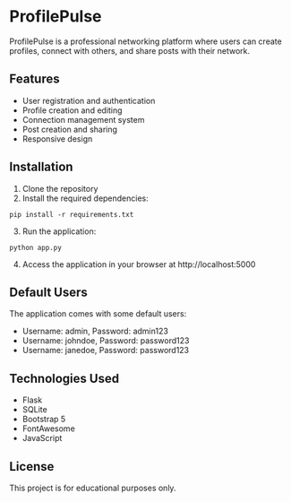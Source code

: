 # ProfilePulse

ProfilePulse is a professional networking platform where users can create profiles, connect with others, and share posts with their network.

## Features

- User registration and authentication
- Profile creation and editing
- Connection management system
- Post creation and sharing
- Responsive design

## Installation

1. Clone the repository
2. Install the required dependencies:

```
pip install -r requirements.txt
```

3. Run the application:

```
python app.py
```

4. Access the application in your browser at http://localhost:5000

## Default Users

The application comes with some default users:

- Username: admin, Password: admin123
- Username: johndoe, Password: password123
- Username: janedoe, Password: password123

## Technologies Used

- Flask
- SQLite
- Bootstrap 5
- FontAwesome
- JavaScript

## License

This project is for educational purposes only.
